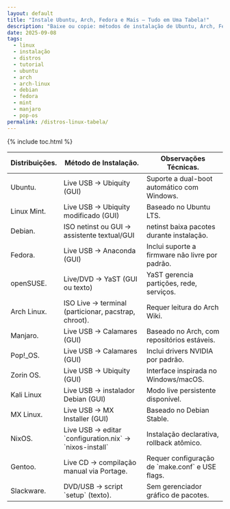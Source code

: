 ```yaml
---
layout: default
title: "Instale Ubuntu, Arch, Fedora e Mais — Tudo em Uma Tabela!"
description: "Baixe ou copie: métodos de instalação de Ubuntu, Arch, Fedora, Mint, Manjaro, Pop!_OS e mais — tudo em uma tabela fácil de usar."
date: 2025-09-08
tags:
  - linux
  - instalação
  - distros
  - tutorial
  - ubuntu
  - arch
  - arch-linux
  - debian
  - fedora
  - mint
  - manjaro
  - pop-os
permalink: /distros-linux-tabela/
---
```


{% include toc.html %}

<section class="post-content">




<table class="evergreen-table">
  <thead>
    <tr>
      <th>Distribuições.</th>
      <th>Método de Instalação.</th>
      <th>Observações Técnicas.</th>
    </tr>
  </thead>
  <tbody>
    <tr>
      <td data-label="Distribuição">Ubuntu.</td>
      <td data-label="Método de Instalação">Live USB → Ubiquity (GUI)</td>
      <td data-label="Observações Técnicas">Suporte a dual-boot automático com Windows.</td>
    </tr>
    <tr>
      <td data-label="Distribuição">Linux Mint.</td>
      <td data-label="Método de Instalação">Live USB → Ubiquity modificado (GUI)</td>
      <td data-label="Observações Técnicas">Baseado no Ubuntu LTS.</td>
    </tr>
    <tr>
      <td data-label="Distribuição">Debian.</td>
      <td data-label="Método de Instalação">ISO netinst ou GUI → assistente textual/GUI</td>
      <td data-label="Observações Técnicas">netinst baixa pacotes durante instalação.</td>
    </tr>
    <tr>
      <td data-label="Distribuição">Fedora.</td>
      <td data-label="Método de Instalação">Live USB → Anaconda (GUI)</td>
      <td data-label="Observações Técnicas">Inclui suporte a firmware não livre por padrão.</td>
    </tr>
    <tr>
      <td data-label="Distribuição">openSUSE.</td>
      <td data-label="Método de Instalação">Live/DVD → YaST (GUI ou texto)</td>
      <td data-label="Observações Técnicas">YaST gerencia partições, rede, serviços.</td>
    </tr>
    <tr>
      <td data-label="Distribuição">Arch Linux.</td>
      <td data-label="Método de Instalação">ISO Live → terminal (particionar, pacstrap, chroot).</td>
      <td data-label="Observações Técnicas">Requer leitura do Arch Wiki.</td>
    </tr>
    <tr>
      <td data-label="Distribuição">Manjaro.</td>
      <td data-label="Método de Instalação">Live USB → Calamares (GUI)</td>
      <td data-label="Observações Técnicas">Baseado no Arch, com repositórios estáveis.</td>
    </tr>
    <tr>
      <td data-label="Distribuição">Pop!_OS.</td>
      <td data-label="Método de Instalação">Live USB → Calamares (GUI)</td>
      <td data-label="Observações Técnicas">Inclui drivers NVIDIA por padrão.</td>
    </tr>
    <tr>
      <td data-label="Distribuição">Zorin OS.</td>
      <td data-label="Método de Instalação">Live USB → Ubiquity (GUI)</td>
      <td data-label="Observações Técnicas">Interface inspirada no Windows/macOS.</td>
    </tr>
    <tr>
      <td data-label="Distribuição">Kali Linux</td>
      <td data-label="Método de Instalação">Live USB → instalador Debian (GUI)</td>
      <td data-label="Observações Técnicas">Modo live persistente disponível.</td>
    </tr>
    <tr>
      <td data-label="Distribuição">MX Linux.</td>
      <td data-label="Método de Instalação">Live USB → MX Installer (GUI)</td>
      <td data-label="Observações Técnicas">Baseado no Debian Stable.</td>
    </tr>
    <tr>
      <td data-label="Distribuição">NixOS.</td>
      <td data-label="Método de Instalação">Live USB → editar `configuration.nix` → `nixos-install`</td>
      <td data-label="Observações Técnicas">Instalação declarativa, rollback atômico.</td>
    </tr>
    <tr>
      <td data-label="Distribuição">Gentoo.</td>
      <td data-label="Método de Instalação">Live CD → compilação manual via Portage.</td>
      <td data-label="Observações Técnicas">Requer configuração de `make.conf` e USE flags.</td>
    </tr>
    <tr>
      <td data-label="Distribuição">Slackware.</td>
      <td data-label="Método de Instalação">DVD/USB → script `setup` (texto).</td>
      <td data-label="Observações Técnicas">Sem gerenciador gráfico de pacotes.</td>
    </tr>
  </tbody>
</table>




 

